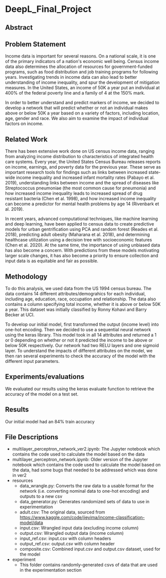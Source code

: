 # DeepL_Final_Project

## Abstract


## Problem Statement
Income data is important for several reasons. On a national scale, it is one of the primary indicators of a nation's economic well being. Census income data also determines the allocation of resources for government-funded programs, such as food distribution and job training programs for following years. Investigating trends in income data can also lead to better understanding of income inequality, and spur the development of mitigation measures. In the United States, an income of 50K a year put an individual at 400% of the federal poverty line and a family of 4 at the 150% mark.

In order to better understand and predict markers of income, we decided to develop a network that will predict whether or not an individual makes above or below 50K a year based on a variety of factors, including location, age, gender and race. We also aim to examine the impact of individual factors on income.

## Related Work

There has been extensive work done on US census income data, ranging from analyzing income distribution to characteristics of integrated health care systems. Every year, the United States Census Bureau releases reports on income, earnings, and poverty data for the previous year. These serve as important research tools for findings such as links between increased state-wide income inequality and increased infant mortality rates (Pabayo et al. 2019), understanding links between income and the spread of diseases like Streptococcus pneumoniae (the most common cause for pneumonia) and how increased income inequality leads to increased spread of drug resistant bacteria (Chen et al. 1998), and how increased income inequality can become a predictor for mental health problems by age 14 (Rivenbark et al. 2019).

In recent years, advanced computational techniques, like machine learning and deep learning, have been applied to census data to create predictive models for urban gentrification using PCA and random forest (Reades et al. 2018), predicting adult obesity (Maharana et al. 2018), and determining healthcase utilization using a decision tree with socioeconomic features (Chen et al. 2020). At the same time, the importance of using unbiased data has also become a concern. With predictions from these models motivating larger scale changes, it has also become a priority to ensure collection and input data is as equitable and fair as possible.

## Methodology
To do this analysis, we used data from the US 1994 census bureau. The data contains 14 different attributes/demograhics for each individual, including age, education, race, occupation and relationship. The data also contains a column specifying total income, whether it is above or below 50K a year. This dataset was initially classified by Ronny Kohavi and Barry Becker at UCI.

To develop our initial model, first transformed the output (income level) into one-hot encoding. Then we decided to use a sequential neural network using the keras library. This model took in all 14 attributes and returned a 1 or 0 depending on whether or not it predicted the income to be above or below 50K respectively. Our network had two RELU layers and one sigmoid layer.
To understand the impacts of different attributes on the model, we then ran several experiments to check the accuracy of the model with the different input parameters.

## Experiments/evaluations
We evaluated our results using the keras evaluate function to retrieve the accuracy of the model on a test set.



## Results

Our initial model had an 84% train accuracy

## File Descriptions
- multilayer_perceptron_network_ver2.ipynb: The Jupyter notebook which contains the code used to calculate the model based on the data
- multilayer_perceptron_network.ipynb: Older version of the Jupyter notebook which contains the code used to calculate the model based on the data, had some bugs that needed to be addressed which was done in ver2
- resources
    - data_wrangle.py: Converts the raw data to a usable format for the network (i.e. converting nominal data to one-hot encoding) and outputs to a new csv
    - data_generator.py: Generates randomized sets of data to use in experimentation
    - adult.csv: The original data, sourced from https://www.kaggle.com/code/jieyima/income-classification-model/data
    - input.csv: Wrangled input data (excluding income column)
    - output.csv: Wrangled output data (income column)
    - input_ref.csv: input.csv with column headers
    - output_ref.csv: output.csv with column header
    - composite.csv: Combined input.csv and output.csv dataset, used for the model
- experiment
    - This folder contains randomly-generated csvs of data that are used in the experimentation section

